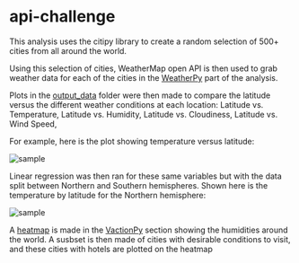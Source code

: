 # api-challenge

This analysis uses the citipy library to create a random selection of 500+ cities from all around the world.

Using this selection of cities, WeatherMap open API is then used to grab weather data for each of the cities in the [WeatherPy](https://github.com/lmfao415/Python-API-Challenge/tree/main/WeatherPy) part of the analysis.

Plots in the [output_data](https://github.com/lmfao415/Python-API-Challenge/tree/main/WeatherPy/output_data) folder were then made to compare the latitude versus the different weather conditions at each location:
Latitude vs. Temperature,
Latitude vs. Humidity,
Latitude vs. Cloudiness,
Latitude vs. Wind Speed,

For example, here is the plot showing temperature versus latitude:

![sample](https://github.com/lmfao415/Python-API-Challenge/blob/main/WeatherPy/output_data/Lat_vs_Temp.png?raw=true) 

Linear regression was then ran for these same variables but with the data split between Northern and Southern hemispheres. 
Shown here is the temperature by latitude for the Northern hemisphere:

![sample](https://github.com/lmfao415/Python-API-Challenge/blob/main/WeatherPy/output_data/NorthLat_vs_Temp.png?raw=true)

A [heatmap](https://github.com/lmfao415/Python-API-Challenge/tree/main/VacationPy/heatmaps) is made in the [VactionPy](https://github.com/lmfao415/Python-API-Challenge/tree/main/VacationPy) section showing the humidities around the world.
A susbset is then made of cities with desirable conditions to visit, and these cities with hotels are plotted on the heatmap
